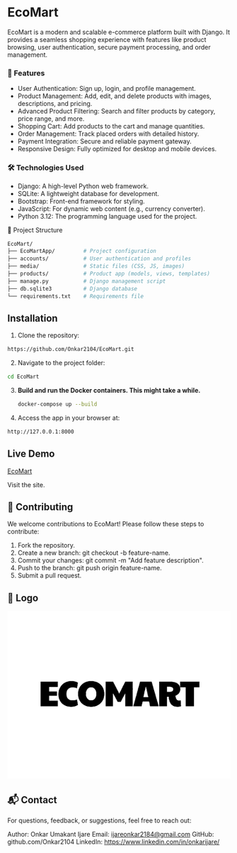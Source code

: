 
# EcoMart
EcoMart is a modern and scalable e-commerce platform built with Django. It provides a seamless shopping experience with features like product browsing, user authentication, secure payment processing, and order management.

### 🚀 Features
* User Authentication: Sign up, login, and profile management.
* Product Management: Add, edit, and delete products with images, descriptions, and pricing.
* Advanced Product Filtering: Search and filter products by category, price range, and more.
* Shopping Cart: Add products to the cart and manage quantities.
* Order Management: Track placed orders with detailed history.
* Payment Integration: Secure and reliable payment gateway.
* Responsive Design: Fully optimized for desktop and mobile devices.

### 🛠️ Technologies Used
* Django: A high-level Python web framework.
* SQLite: A lightweight database for development.
* Bootstrap: Front-end framework for styling.
* JavaScript: For dynamic web content (e.g., currency converter).
* Python 3.12: The programming language used for the project.

📂 Project Structure
```bash
EcoMart/
├── EcoMartApp/         # Project configuration
├── accounts/           # User authentication and profiles
├── media/              # Static files (CSS, JS, images)
├── products/           # Product app (models, views, templates)
├── manage.py           # Django management script
├── db.sqlite3          # Django database
└── requirements.txt    # Requirements file
```

## Installation

1. Clone the repository:

```bash
https://github.com/Onkar2104/EcoMart.git
```
2. Navigate to the project folder:

```bash
cd EcoMart
```

3. **Build and run the Docker containers. This might take a while.**
   ```bash
   docker-compose up --build
   ```

4. Access the app in your browser at:
```bash
http://127.0.0.1:8000
```
## Live Demo

[EcoMart](http://65.0.170.109/)

Visit the site.


## 🤝 Contributing
We welcome contributions to EcoMart! Please follow these steps to contribute:

1. Fork the repository.
2. Create a new branch: git checkout -b feature-name.
3. Commit your changes: git commit -m "Add feature description".
4. Push to the branch: git push origin feature-name.
5. Submit a pull request.



## 🌟 Logo
![Logo](products/static/img/core-img/logo.png)


## 📬 Contact
For questions, feedback, or suggestions, feel free to reach out:

Author: Onkar Umakant Ijare
Email: ijareonkar2184@gmail.com
GitHub: github.com/Onkar2104
LinkedIn: https://www.linkedin.com/in/onkarijare/
